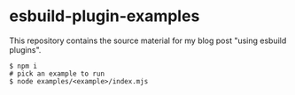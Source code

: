 esbuild-plugin-examples
===

This repository contains the source material for my blog post "using esbuild plugins".

```shell
$ npm i
# pick an example to run
$ node examples/<example>/index.mjs
```
